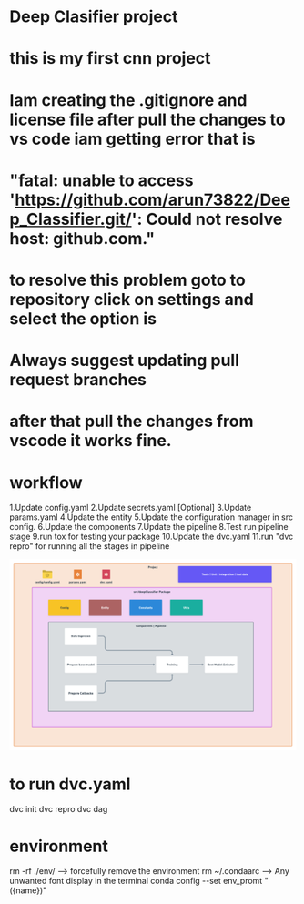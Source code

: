 # Deep Clasifier project
  # this is my first cnn project

# Iam creating the .gitignore and license file after pull the changes to vs code iam getting error that is 
# "fatal: unable to access 'https://github.com/arun73822/Deep_Classifier.git/': Could not resolve host:   github.com." 
# to resolve this problem goto to repository click on settings and select the option is 
#      Always suggest updating pull request branches 
# after that pull the changes from vscode it works fine.

# workflow
1.Update config.yaml
2.Update secrets.yaml [Optional]
3.Update params.yaml
4.Update the entity
5.Update the configuration manager in src config.
6.Update the components
7.Update the pipeline
8.Test run pipeline stage
9.run tox for testing your package
10.Update the dvc.yaml
11.run "dvc repro" for running all the stages in pipeline


![img]( https://github.com/arun73822/Deep_Classifier/blob/master/Data%20Ingestion%402x%20(1).png )



# to run dvc.yaml
dvc init
dvc repro 
dvc dag

# environment
rm -rf ./env/  --> forcefully remove the environment
rm ~/.condaarc --> Any unwanted font display in the terminal
conda config --set env_promt "({name})"
